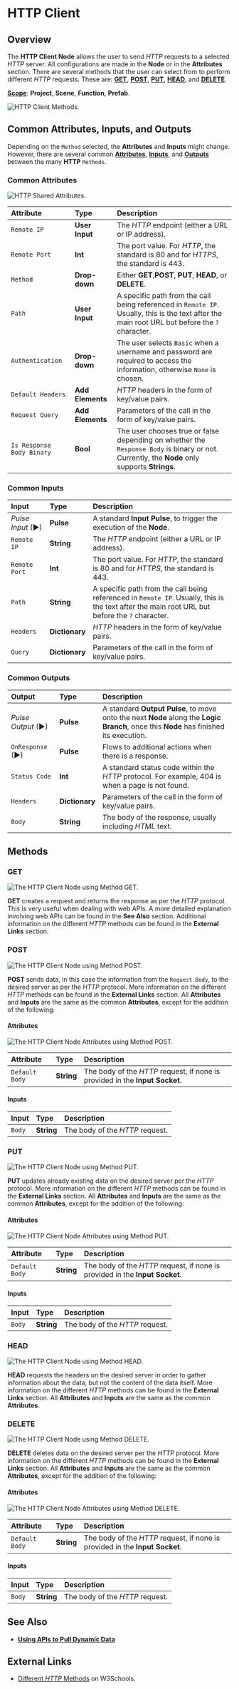 # HTTP Client

## Overview

The **HTTP Client Node** allows the user to send *HTTP* requests to a selected *HTTP* server. All configurations are made in the **Node** or in the **Attributes** section. There are several methods that the user can select from to perform different *HTTP* requests. These are: [**GET**](httpclient.md#get), [**POST**](httpclient.md#post), [**PUT**](httpclient.md#put), [**HEAD**](httpclient.md#head), and [**DELETE**](httpclient.md#delete).

[**Scope**](../overview.md#scopes): **Project**, **Scene**, **Function**, **Prefab**.

![HTTP Client Methods.](../../../.gitbook/assets/httpclientmethod.png)

## Common Attributes, Inputs, and Outputs

Depending on the `Method` selected, the **Attributes** and **Inputs** might change. However, there are several common [**Attributes**](httpclient.md#common-attributes), [**Inputs**](httpclient.md#common-inputs), and [**Outputs**](httpclient.md#common-outputs) between the many **HTTP** `Methods`.
### Common Attributes

![HTTP Shared Attributes.](../../../.gitbook/assets/httpclientattributes.png)
 

| Attribute | Type | Description |
| :--- | :--- | :--- |
| `Remote IP` | **User Input** | The _HTTP_ endpoint \(either a URL or IP address\). |
| `Remote Port` | **Int** | The port value. For _HTTP_, the standard is 80 and for *HTTPS*, the standard is 443. |
| `Method` | **Drop-down** | Either **GET**,**POST**, **PUT**, **HEAD**, or **DELETE**.|
| `Path` | **User Input** | A specific path from the call being referenced in `Remote IP`. Usually, this is the text after the main root URL but before the `?` character. |
| `Authentication` | **Drop-down** | The user selects `Basic` when a username and password are required to access the information, otherwise `None` is chosen. |
| `Default Headers` | **Add Elements** | _HTTP_ headers in the form of key/value pairs. |
| `Request Query` | **Add Elements** | Parameters of the call in the form of key/value pairs. |
| `Is Response Body Binary` | **Bool** | The user chooses true or false depending on whether the `Response Body` is binary or not. Currently, the **Node** only supports **Strings**. |

### Common Inputs

| Input | Type | Description |
| :--- | :--- | :--- |
| _Pulse Input_ \(►\) | **Pulse** | A standard **Input Pulse**, to trigger the execution of the **Node**. |
| `Remote IP` | **String** | The _HTTP_ endpoint \(either a URL or IP address\). |
| `Remote Port` | **Int** | The port value. For _HTTP_, the standard is 80 and for *HTTPS*, the standard is 443. |
| `Path` | **String** | A specific path from the call being referenced in `Remote IP`. Usually, this is the text after the main root URL but before the `?` character. |
| `Headers` | **Dictionary** | _HTTP_ headers in the form of key/value pairs. |
| `Query` | **Dictionary** | Parameters of the call in the form of key/value pairs. |

### Common Outputs

| Output | Type | Description |
| :--- | :--- | :--- |
| _Pulse Output_ \(►\) | **Pulse** | A standard **Output Pulse**, to move onto the next **Node** along the **Logic Branch**, once this **Node** has finished its execution. |
| `OnResponse` \(►\) | **Pulse** | Flows to additional actions when there is a response. |
| `Status Code` | **Int** | A standard status code within the _HTTP_ protocol. For example, 404 is when a page is not found. |
| `Headers` | **Dictionary** | Parameters of the call in the form of key/value pairs. |
| `Body` | **String** | The body of the response, usually including _HTML_ text. |


## Methods
### GET

![The HTTP Client Node using Method GET.](../../../.gitbook/assets/httpgetnode.png)

**GET** creates a request and returns the response as per the _HTTP_ protocol. This is very useful when dealing with web APIs. A more detailed explanation involving web APIs can be found in the **See Also** section. Additional information on the different *HTTP* methods can be found in the **External Links** section.

### POST

![The HTTP Client Node using Method POST.](../../../.gitbook/assets/httppostnode.png)

**POST** sends data, in this case the information from the `Request Body`, to the desired server as per the _HTTP_ protocol. More information on the different *HTTP* methods can be found in the **External Links** section. All **Attributes** and **Inputs** are the same as the common **Attributes**, except for the addition of the following:

#### Attributes

![The HTTP Client Node Attributes using Method POST.](../../../.gitbook/assets/httppostattributesreal.png)

| Attribute | Type | Description |
| :--- | :--- | :--- |
| `Default Body` | **String** | The body of the _HTTP_ request, if none is provided in the **Input Socket**. |

#### Inputs

| Input | Type | Description |
| :--- | :--- | :--- |
| `Body` | **String** | The body of the _HTTP_ request. |



### PUT

![The HTTP Client Node using Method PUT.](../../../.gitbook/assets/httpputnode.png)

**PUT** updates already existing data on the desired server per the *HTTP* protocol. More information on the different *HTTP* methods can be found in the **External Links** section. All **Attributes** and **Inputs** are the same as the common **Attributes**, except for the addition of the following:

#### Attributes

![The HTTP Client Node Attributes using Method PUT.](../../../.gitbook/assets/httppostattributesreal.png)

| Attribute | Type | Description |
| :--- | :--- | :--- |
| `Default Body` | **String** | The body of the _HTTP_ request, if none is provided in the **Input Socket**. |

#### Inputs

| Input | Type | Description |
| :--- | :--- | :--- |
| `Body` | **String** | The body of the _HTTP_ request. |

### HEAD

![The HTTP Client Node using Method HEAD.](../../../.gitbook/assets/httpheadnode.png)

**HEAD** requests the headers on the desired server in order to gather information about the data, but not the content of the data itself. More information on the different *HTTP* methods can be found in the **External Links** section. All **Attributes** and **Inputs** are the same as the common **Attributes**. 

### DELETE

![The HTTP Client Node using Method DELETE.](../../../.gitbook/assets/httpdeletenode.png)

**DELETE** deletes data on the desired server per the *HTTP* protocol. More information on the different *HTTP* methods can be found in the **External Links** section. All **Attributes** and **Inputs** are the same as the common **Attributes**, except for the addition of the following:

#### Attributes

![The HTTP Client Node Attributes using Method DELETE.](../../../.gitbook/assets/httppostattributesreal.png)

| Attribute | Type | Description |
| :--- | :--- | :--- |
| `Default Body` | **String** | The body of the _HTTP_ request, if none is provided in the **Input Socket**. |

#### Inputs

| Input | Type | Description |
| :--- | :--- | :--- |
| `Body` | **String** | The body of the _HTTP_ request. |

## See Also

* [**Using APIs to Pull Dynamic Data**](../../../demo-projects/using-apis-to-pull-dynamic-data.md)

## External Links

* [Different *HTTP* Methods](https://www.w3schools.com/tags/ref_httpmethods.asp) on W3Schools.

